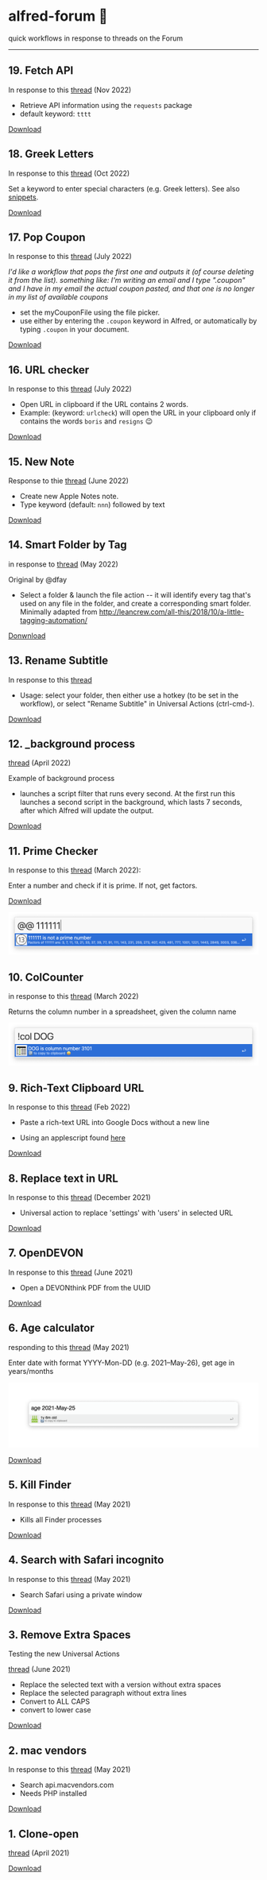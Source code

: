 # alfred-forum 💬
 quick workflows in response to threads on the Forum














---------
## 19. Fetch API


In response to this [thread](https://www.alfredforum.com/topic/19367-trying-to-parse-a-json-to-alfred-search-results/) (Nov 2022)
- Retrieve API information using the `requests` package
- default keyword: `tttt`

[Download](https://github.com/giovannicoppola/alfred-forum/raw/main/workflows/fetchAPI.alfredworkflow)


## 18. Greek Letters

In response to this [thread](https://www.alfredforum.com/topic/19176-quickly-access-special-characters-eg-greek-%CE%B2-%CE%B1-etc/#comment-99868) (Oct 2022)

Set a keyword to enter special characters (e.g. Greek letters).
See also [snippets](https://github.com/giovannicoppola/alfred-forum/raw/main/workflows/Greek%20Letters.alfredsnippets).

[Download](https://github.com/giovannicoppola/alfred-forum/raw/main/workflows/Greek%20Letters.alfredworkflow)



## 17. Pop Coupon
In response to this [thread](https://www.alfredforum.com/topic/18657-popping-out-a-coupon-from-a-list/#comment-97128) (July 2022)

_I'd like a workflow that pops the first one and outputs it (of course deleting it from the list). 
something like: I'm writing an email and I type ".coupon" and I have in my email the actual coupon pasted, and that one is no longer in my list of available coupons_

- set the myCouponFile using the file picker. 
- use either by entering the `.coupon` keyword in Alfred, or automatically by typing `.coupon` in your document. 

[Download](https://github.com/giovannicoppola/alfred-forum/raw/main/workflows/popCoupon0-2.alfredworkflow)


## 16. URL checker
In response to this [thread](https://www.alfredforum.com/topic/18552-i-want-to-create-a-simple-workflow-actually-no-search/) (July 2022)

- Open URL in clipboard if the URL contains 2 words.
- Example: (keyword: `urlcheck`) will open the URL in your clipboard only if contains the words `boris` and `resigns`  😉

[Download](https://github.com/giovannicoppola/alfred-forum/raw/main/workflows/URLcheck.alfredworkflow)


## 15. New Note
Response to thie [thread](https://www.alfredforum.com/topic/18487-create-note-in-notesapp/#comment-96306) (June 2022)

- Create new Apple Notes note. 
- Type keyword (default: `nnn`) followed by text

[Download](https://github.com/giovannicoppola/alfred-forum/raw/main/workflows/newNote.alfredworkflow)

## 14. Smart Folder by Tag
in response to [thread](https://www.alfredforum.com/topic/11971-create-smart-folders-by-tag-file-action/?do=findComment&comment=95916) (May 2022) 

Original by @dfay

- Select a folder & launch the file action -- it will identify every tag that's used on any file in the folder, and create a corresponding smart folder.  Minimally adapted from http://leancrew.com/all-this/2018/10/a-little-tagging-automation/

[Donwnload](https://github.com/giovannicoppola/alfred-forum/raw/main/workflows/SmartFolderByTag.alfredworkflow)


## 13. Rename Subtitle

In response to this [thread](https://www.alfredforum.com/topic/18338-copy-one-filename-replace-another-keep-ext/)

- Usage: select your folder, then either use a hotkey (to be set in the workflow), or select "Rename Subtitle" in Universal Actions (ctrl-cmd-\).

[Download](https://github.com/giovannicoppola/alfred-forum/raw/main/workflows/Rename%20Subtitle.alfredworkflow) 

## 12. _background process
[thread](https://www.alfredforum.com/topic/18296-download-images-asynchronously-in-the-background/) (April 2022)

Example of background process

- launches a script filter that runs every second. At the first run this launches a second script in the background, which lasts 7 seconds, after which Alfred will update the output.

[Download](https://github.com/giovannicoppola/alfred-forum/raw/main/workflows/_background%20process.alfredworkflow)

## 11. Prime Checker

In response to this [thread](https://www.alfredforum.com/topic/18106-workflow-created-with-python-and-problems-with-json/#comment-93588) (March 2022): 

Enter a number and check if it is prime. If not, get factors. 

[Download](https://github.com/giovannicoppola/alfred-forum/raw/main/workflows/PrimeChecker.alfredworkflow)

![PrimeChecker](images/PrimeChecker.png)


## 10. ColCounter
in response to this [thread](https://www.alfredforum.com/topic/18096-find-column-number-in-excelsheetsnumbers/#comment-93552) (March 2022)

Returns the column number in a spreadsheet, given the column name


![ColCounter](images/ColCounter.png)

## 9. Rich-Text Clipboard URL
In response to this [thread](https://www.alfredforum.com/topic/17972-how-to-format-a-link-text-url-so-that-it-does-not-paste-with-an-extra-new-line-at-the-end/) (Feb 2022)

- Paste a rich-text URL into Google Docs without a new line

- Using an applescript found [here](https://forum.latenightsw.com/t/how-do-i-set-clipboard-pasteboard-to-both-rich-text-rtf-and-plain-text/1189)

[Download](https://github.com/giovannicoppola/alfred-forum/raw/main/workflows/RTCU.alfredworkflow)



## 8. Replace text in URL
In response to this [thread](https://www.alfredforum.com/topic/17654-workflow-to-replace-a-portion-of-copied-text/) (December 2021)

- Universal action to replace 'settings' with 'users' in selected URL

[Download](https://github.com/giovannicoppola/alfred-forum/raw/main/workflows/Replace%20Text%20in%20URL.alfredworkflow)


## 7. OpenDEVON
In response to this [thread](
https://www.alfredforum.com/topic/17043-problems-opening-devonthink-urls-with-alfred/) (June 2021)

- Open a DEVONthink PDF from the UUID

[Download](https://github.com/giovannicoppola/alfred-forum/raw/main/workflows/OpenDEVON.alfredworkflow)

## 6. Age calculator
responding to this [thread](https://www.alfredforum.com/topic/16938-age-calculator/) (May 2021)

Enter date with format YYYY-Mon-DD (e.g. 2021–May-26), get age in years/months

![AgeCalc](images/AgeCalculator.png)

[Download](https://github.com/giovannicoppola/alfred-forum/raw/main/workflows/Age%20calculator_v0.2.alfredworkflow)


## 5. Kill Finder

In response to this [thread](https://www.alfredforum.com/topic/16869-little-finder-restart-keystroke/) (May 2021)

- Kills all Finder processes 

[Download](https://github.com/giovannicoppola/alfred-forum/raw/main/workflows/KillFinder.alfredworkflow)

## 4. Search with Safari incognito
In response to this [thread](https://www.alfredforum.com/topic/16866-need-help-with-safari-workflow-web-search-in-private-window/?do=findComment&comment=86593) (May 2021)

- Search Safari using a private window

[Download](https://github.com/giovannicoppola/alfred-forum/raw/main/workflows/Search%20with%20Safari%20(private%20window).alfredworkflow)


## 3. Remove Extra Spaces
Testing the new Universal Actions 

[thread](https://www.alfredforum.com/topic/17056-alfred-45-beta-take-a-first-look-at-universal-actions/?do=findComment&comment=87612) (June 2021)


- Replace the selected text with a version without extra spaces
- Replace the selected paragraph without extra lines
- Convert to ALL CAPS
- convert to lower case

[Download](https://github.com/giovannicoppola/alfred-forum/raw/main/workflows/Remove%20Extra%20Spaces.alfredworkflow)


## 2. mac vendors
In response to this [thread](https://www.alfredforum.com/topic/16856-macvendorscom-in-alfred-workflow/) (May 2021)

- Search api.macvendors.com
- Needs PHP installed

[Download](https://github.com/giovannicoppola/alfred-forum/raw/main/workflows/MAC.alfredworkflow)


## 1. Clone-open
[thread](https://www.alfredforum.com/topic/5914-file-action-duplicate/?do=findComment&comment=85906) (April 2021)

[Download](https://github.com/giovannicoppola/alfred-forum/raw/main/workflows/Clone-Open_0-2.alfredworkflow)
